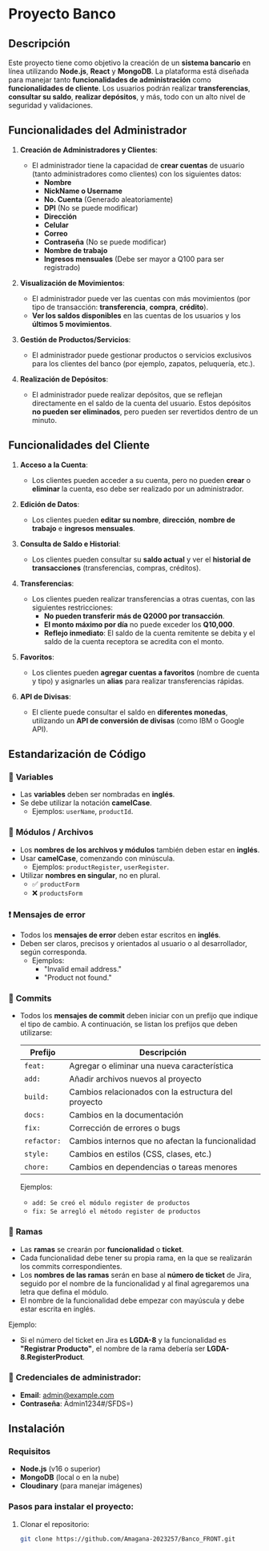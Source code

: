 # Proyecto Banco

## Descripción
Este proyecto tiene como objetivo la creación de un **sistema bancario** en línea utilizando **Node.js**, **React** y **MongoDB**. La plataforma está diseñada para manejar tanto **funcionalidades de administración** como **funcionalidades de cliente**. Los usuarios podrán realizar **transferencias**, **consultar su saldo**, **realizar depósitos**, y más, todo con un alto nivel de seguridad y validaciones.

## Funcionalidades del Administrador

1. **Creación de Administradores y Clientes**:
   - El administrador tiene la capacidad de **crear cuentas** de usuario (tanto administradores como clientes) con los siguientes datos:
     - **Nombre**
     - **NickName o Username**
     - **No. Cuenta** (Generado aleatoriamente)
     - **DPI** (No se puede modificar)
     - **Dirección**
     - **Celular**
     - **Correo**
     - **Contraseña** (No se puede modificar)
     - **Nombre de trabajo**
     - **Ingresos mensuales** (Debe ser mayor a Q100 para ser registrado)

2. **Visualización de Movimientos**:
   - El administrador puede ver las cuentas con más movimientos (por tipo de transacción: **transferencia**, **compra**, **crédito**).
   - **Ver los saldos disponibles** en las cuentas de los usuarios y los **últimos 5 movimientos**.

3. **Gestión de Productos/Servicios**:
   - El administrador puede gestionar productos o servicios exclusivos para los clientes del banco (por ejemplo, zapatos, peluquería, etc.).

4. **Realización de Depósitos**:
   - El administrador puede realizar depósitos, que se reflejan directamente en el saldo de la cuenta del usuario. Estos depósitos **no pueden ser eliminados**, pero pueden ser revertidos dentro de un minuto.

## Funcionalidades del Cliente

1. **Acceso a la Cuenta**:
   - Los clientes pueden acceder a su cuenta, pero no pueden **crear** o **eliminar** la cuenta, eso debe ser realizado por un administrador.
   
2. **Edición de Datos**:
   - Los clientes pueden **editar su nombre**, **dirección**, **nombre de trabajo** e **ingresos mensuales**.
   
3. **Consulta de Saldo e Historial**:
   - Los clientes pueden consultar su **saldo actual** y ver el **historial de transacciones** (transferencias, compras, créditos).

4. **Transferencias**:
   - Los clientes pueden realizar transferencias a otras cuentas, con las siguientes restricciones:
     - **No pueden transferir más de Q2000 por transacción**.
     - **El monto máximo por día** no puede exceder los **Q10,000**.
     - **Reflejo inmediato**: El saldo de la cuenta remitente se debita y el saldo de la cuenta receptora se acredita con el monto.

5. **Favoritos**:
   - Los clientes pueden **agregar cuentas a favoritos** (nombre de cuenta y tipo) y asignarles un **alias** para realizar transferencias rápidas.

6. **API de Divisas**:
   - El cliente puede consultar el saldo en **diferentes monedas**, utilizando un **API de conversión de divisas** (como IBM o Google API).

## Estandarización de Código

### 📌 **Variables**
- Las **variables** deben ser nombradas en **inglés**.
- Se debe utilizar la notación **camelCase**.
  - Ejemplos: `userName`, `productId`.

### 📁 **Módulos / Archivos**
- Los **nombres de los archivos y módulos** también deben estar en **inglés**.
- Usar **camelCase**, comenzando con minúscula.
  - Ejemplos: `productRegister`, `userRegister`.
- Utilizar **nombres en singular**, no en plural.
  - ✅ `productForm`
  - ❌ `productsForm`

### ❗ **Mensajes de error**
- Todos los **mensajes de error** deben estar escritos en **inglés**.
- Deben ser claros, precisos y orientados al usuario o al desarrollador, según corresponda.
  - Ejemplos:
    - "Invalid email address."
    - "Product not found."

### 💬 **Commits**
- Todos los **mensajes de commit** deben iniciar con un prefijo que indique el tipo de cambio. A continuación, se listan los prefijos que deben utilizarse:

  | Prefijo | Descripción |
  |---------|-------------|
  | `feat:`  | Agregar o eliminar una nueva característica |
  | `add:`   | Añadir archivos nuevos al proyecto |
  | `build:` | Cambios relacionados con la estructura del proyecto |
  | `docs:`  | Cambios en la documentación |
  | `fix:`   | Corrección de errores o bugs |
  | `refactor:` | Cambios internos que no afectan la funcionalidad |
  | `style:` | Cambios en estilos (CSS, clases, etc.) |
  | `chore:` | Cambios en dependencias o tareas menores |

  Ejemplos:
  - `add: Se creó el módulo register de productos`
  - `fix: Se arregló el método register de productos`

### 🌿 **Ramas**
- Las **ramas** se crearán por **funcionalidad** o **ticket**.
- Cada funcionalidad debe tener su propia rama, en la que se realizarán los commits correspondientes.
- Los **nombres de las ramas** serán en base al **número de ticket** de Jira, seguido por el nombre de la funcionalidad y al final agregaremos una letra que defina el módulo.
- El nombre de la funcionalidad debe empezar con mayúscula y debe estar escrita en inglés.

Ejemplo:
- Si el número del ticket en Jira es **LGDA-8** y la funcionalidad es **"Registrar Producto"**, el nombre de la rama debería ser **LGDA-8.RegisterProduct**.

### 📧 **Credenciales de administrador**:
- **Email**: admin@example.com
- **Contraseña**: Admin1234#/SFDS=)

## Instalación

### Requisitos
- **Node.js** (v16 o superior)
- **MongoDB** (local o en la nube)
- **Cloudinary** (para manejar imágenes)

### Pasos para instalar el proyecto:

1. Clonar el repositorio:
   ```bash
   git clone https://github.com/Amagana-2023257/Banco_FRONT.git
